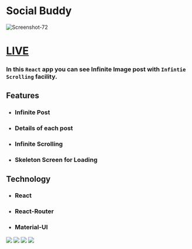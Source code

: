 # **Social Buddy**

<img src="https://i.ibb.co/xGxZ63G/Screenshot-72.png" alt="Screenshot-72" border="0">

# [LIVE](https://naughty-ptolemy-1b44af.netlify.app/)

### In this `React` app you can see Infinite Image post with `Infintie Scrolling` facility.

## **Features**

- ### Infinite Post
- ### Details of each post
- ### Infinite Scrolling
- ### Skeleton Screen for Loading

## **Technology**

- ### React
- ### React-Router
- ### Material-UI

<img src="https://i.ibb.co/31Rh9ZG/Screenshot-66.png" >
<img src="https://i.ibb.co/64FY7Cf/Screenshot-68.png">
<img src="https://i.ibb.co/7k7dFDB/Screenshot-69.png">
<img src="https://i.ibb.co/MpFd79p/Screenshot-72.png">
